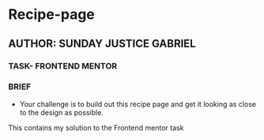 # Recipe-page
## AUTHOR: SUNDAY JUSTICE GABRIEL
### TASK- FRONTEND MENTOR

### BRIEF
* Your challenge is to build out this recipe page and get it looking as close to the design as possible.

This contains my solution to the Frontend mentor task
